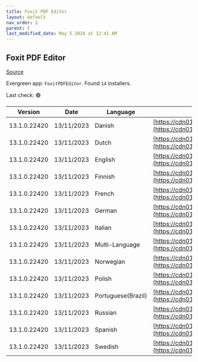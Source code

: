 ```yaml
---
title: Foxit PDF Editor
layout: default
nav_order: 2
parent: F
last_modified_date: May 5 2024 at 12:41 AM
---
```


## Foxit PDF Editor

[Source](https://www.foxit.com/pdf-editor/)

Evergreen app: `FoxitPDFEditor`. Found `14` installers.

Last check: 🟢

| Version      | Date       | Language           | URI                                                                                                                                                                                                                                            |
| ------------ | ---------- | ------------------ | ---------------------------------------------------------------------------------------------------------------------------------------------------------------------------------------------------------------------------------------------- |
| 13.1.0.22420 | 13/11/2023 | Danish             | [https://cdn01.foxitsoftware.com/pub/foxit/phantomPDF/desktop/win/13.x/13.1.0/FoxitPDFEditor131_L10N_Setup_Website.msi](https://cdn01.foxitsoftware.com/pub/foxit/phantomPDF/desktop/win/13.x/13.1.0/FoxitPDFEditor131_L10N_Setup_Website.msi) |
| 13.1.0.22420 | 13/11/2023 | Dutch              | [https://cdn01.foxitsoftware.com/pub/foxit/phantomPDF/desktop/win/13.x/13.1.0/FoxitPDFEditor131_L10N_Setup_Website.msi](https://cdn01.foxitsoftware.com/pub/foxit/phantomPDF/desktop/win/13.x/13.1.0/FoxitPDFEditor131_L10N_Setup_Website.msi) |
| 13.1.0.22420 | 13/11/2023 | English            | [https://cdn01.foxitsoftware.com/pub/foxit/phantomPDF/desktop/win/13.x/13.1.0/FoxitPDFEditor131_enu_Setup_Website.msi](https://cdn01.foxitsoftware.com/pub/foxit/phantomPDF/desktop/win/13.x/13.1.0/FoxitPDFEditor131_enu_Setup_Website.msi)   |
| 13.1.0.22420 | 13/11/2023 | Finnish            | [https://cdn01.foxitsoftware.com/pub/foxit/phantomPDF/desktop/win/13.x/13.1.0/FoxitPDFEditor131_L10N_Setup_Website.msi](https://cdn01.foxitsoftware.com/pub/foxit/phantomPDF/desktop/win/13.x/13.1.0/FoxitPDFEditor131_L10N_Setup_Website.msi) |
| 13.1.0.22420 | 13/11/2023 | French             | [https://cdn01.foxitsoftware.com/pub/foxit/phantomPDF/desktop/win/13.x/13.1.0/FoxitPDFEditor131_L10N_Setup_Website.msi](https://cdn01.foxitsoftware.com/pub/foxit/phantomPDF/desktop/win/13.x/13.1.0/FoxitPDFEditor131_L10N_Setup_Website.msi) |
| 13.1.0.22420 | 13/11/2023 | German             | [https://cdn01.foxitsoftware.com/pub/foxit/phantomPDF/desktop/win/13.x/13.1.0/FoxitPDFEditor131_L10N_Setup_Website.msi](https://cdn01.foxitsoftware.com/pub/foxit/phantomPDF/desktop/win/13.x/13.1.0/FoxitPDFEditor131_L10N_Setup_Website.msi) |
| 13.1.0.22420 | 13/11/2023 | Italian            | [https://cdn01.foxitsoftware.com/pub/foxit/phantomPDF/desktop/win/13.x/13.1.0/FoxitPDFEditor131_L10N_Setup_Website.msi](https://cdn01.foxitsoftware.com/pub/foxit/phantomPDF/desktop/win/13.x/13.1.0/FoxitPDFEditor131_L10N_Setup_Website.msi) |
| 13.1.0.22420 | 13/11/2023 | Multi-Language     | [https://cdn01.foxitsoftware.com/pub/foxit/phantomPDF/desktop/win/13.x/13.1.0/FoxitPDFEditor131_L10N_Setup_Website.msi](https://cdn01.foxitsoftware.com/pub/foxit/phantomPDF/desktop/win/13.x/13.1.0/FoxitPDFEditor131_L10N_Setup_Website.msi) |
| 13.1.0.22420 | 13/11/2023 | Norwegian          | [https://cdn01.foxitsoftware.com/pub/foxit/phantomPDF/desktop/win/13.x/13.1.0/FoxitPDFEditor131_L10N_Setup_Website.msi](https://cdn01.foxitsoftware.com/pub/foxit/phantomPDF/desktop/win/13.x/13.1.0/FoxitPDFEditor131_L10N_Setup_Website.msi) |
| 13.1.0.22420 | 13/11/2023 | Polish             | [https://cdn01.foxitsoftware.com/pub/foxit/phantomPDF/desktop/win/13.x/13.1.0/FoxitPDFEditor131_L10N_Setup_Website.msi](https://cdn01.foxitsoftware.com/pub/foxit/phantomPDF/desktop/win/13.x/13.1.0/FoxitPDFEditor131_L10N_Setup_Website.msi) |
| 13.1.0.22420 | 13/11/2023 | Portuguese(Brazil) | [https://cdn01.foxitsoftware.com/pub/foxit/phantomPDF/desktop/win/13.x/13.1.0/FoxitPDFEditor131_L10N_Setup_Website.msi](https://cdn01.foxitsoftware.com/pub/foxit/phantomPDF/desktop/win/13.x/13.1.0/FoxitPDFEditor131_L10N_Setup_Website.msi) |
| 13.1.0.22420 | 13/11/2023 | Russian            | [https://cdn01.foxitsoftware.com/pub/foxit/phantomPDF/desktop/win/13.x/13.1.0/FoxitPDFEditor131_L10N_Setup_Website.msi](https://cdn01.foxitsoftware.com/pub/foxit/phantomPDF/desktop/win/13.x/13.1.0/FoxitPDFEditor131_L10N_Setup_Website.msi) |
| 13.1.0.22420 | 13/11/2023 | Spanish            | [https://cdn01.foxitsoftware.com/pub/foxit/phantomPDF/desktop/win/13.x/13.1.0/FoxitPDFEditor131_L10N_Setup_Website.msi](https://cdn01.foxitsoftware.com/pub/foxit/phantomPDF/desktop/win/13.x/13.1.0/FoxitPDFEditor131_L10N_Setup_Website.msi) |
| 13.1.0.22420 | 13/11/2023 | Swedish            | [https://cdn01.foxitsoftware.com/pub/foxit/phantomPDF/desktop/win/13.x/13.1.0/FoxitPDFEditor131_L10N_Setup_Website.msi](https://cdn01.foxitsoftware.com/pub/foxit/phantomPDF/desktop/win/13.x/13.1.0/FoxitPDFEditor131_L10N_Setup_Website.msi) |

